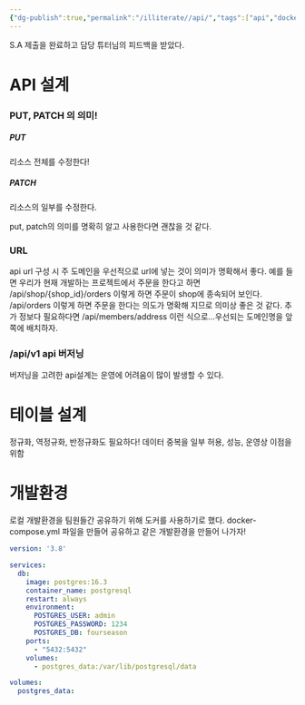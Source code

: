 ```yaml
---
{"dg-publish":true,"permalink":"/illiterate//api/","tags":["api","docker-compose","테이블설계"],"noteIcon":"","created":"2025-02-13T10:12:00","updated":"2025-02-14T10:24:06+09:00"}
---
```


S.A 제출을 완료하고 담당 튜터님의 피드백을 받았다.

# API 설계

### PUT, PATCH 의 의미!

##### PUT

리소스 전체를 수정한다!

##### PATCH

리소스의 일부를 수정한다.

put, patch의 의미를 명확히 알고 사용한다면 괜찮을 것 같다.

### URL

api url 구성 시 주 도메인을 우선적으로 url에 넣는 것이 의미가 명확해서 좋다.
예를 들면 우리가 현재 개발하는 프로젝트에서 주문을 한다고 하면
	/api/shop/{shop_id}/orders 이렇게 하면 주문이 shop에 종속되어 보인다.
	/api/orders 이렇게 하면 주문을 한다는 의도가 명확해 지므로 의미상 좋은 것 같다. 
추가 정보다 필요하다면 /api/members/address 이런 식으로...우선되는 도메인명을 앞쪽에 배치하자.

### /api/v1 api 버저닝

버저닝을 고려한 api설계는 운영에 어려움이 많이 발생할 수 있다.

# 테이블 설계

정규화, 역정규화, 
반정규화도 필요하다! 데이터 중복을 일부 허용, 성능, 운영상 이점을 위함

# 개발환경

로컬 개발환경을 팀원들간 공유하기 위해 도커를 사용하기로 했다.
docker-compose.yml 파일을 만들어 공유하고 같은 개발환경을 만들어 나가자!

```yml
version: '3.8'

services:
  db:
    image: postgres:16.3
    container_name: postgresql
    restart: always
    environment:
      POSTGRES_USER: admin
      POSTGRES_PASSWORD: 1234
      POSTGRES_DB: fourseason
    ports:
      - "5432:5432"
    volumes:
      - postgres_data:/var/lib/postgresql/data

volumes:
  postgres_data:
```
